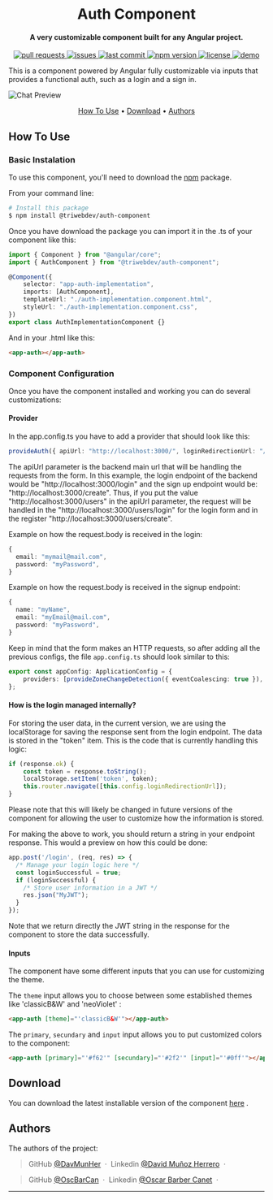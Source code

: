 <h1 align="center"> Auth Component </h1>

<h4 align="center">A very customizable component built for any Angular project</a>.</h4>

<p align="center">
  <a href="https://github.com/TriWebDev/authLib-workspace/pulls">
    <img src="https://img.shields.io/github/issues-pr/triwebdev/authLib-workspace" alt="pull requests">
  </a>
  <a href="https://github.com/TriWebDev/authLib-workspace/issues">
    <img src="https://img.shields.io/github/issues/triwebdev/authLib-workspace" alt="issues">
  </a>
<a href="https://github.com/TriWebDev/authLib-workspace/commits/authLib/">
    <img src="https://img.shields.io/github/last-commit/TriWebDev/authLib-workspace" alt="last commit">
</a>
  <a href="https://www.npmjs.com/package/@triwebdev/auth-component">
    <img src="https://img.shields.io/npm/v/@triwebdev/auth-component" alt="npm version">
  </a>
  <a href="https://github.com/TriWebDev/authLib-workspace/blob/master/projects/auth/LICENSE">
    <img src="https://img.shields.io/github/license/TriWebDev/authLib-workspace" alt="license">
</a>
  <a href="https://twd-components-gallery.vercel.app/components/auth/playground">
    <img src="https://img.shields.io/badge/demo-View Deployement-green.svg" alt="demo">
  </a>
</p>

This is a component powered by Angular fully customizable via inputs that provides a functional auth, such as a login and a sign in.

![Chat Preview](https://i.imgur.com/VBsrZ37.png)

<p align="center">
  <a href="#how-to-use">How To Use</a> •
  <a href="#download">Download</a> •
  <a href="#authors">Authors</a>
</p>

## How To Use

### Basic Instalation

To use this component, you'll need to download the [npm](http://npmjs.com) package.

From your command line:

```bash
# Install this package
$ npm install @triwebdev/auth-component
```

Once you have download the package you can import it in the .ts of your component like this:

```ts
import { Component } from "@angular/core";
import { AuthComponent } from "@triwebdev/auth-component";

@Component({
    selector: "app-auth-implementation",
    imports: [AuthComponent],
    templateUrl: "./auth-implementation.component.html",
    styleUrl: "./auth-implementation.component.css",
})
export class AuthImplementationComponent {}
```

And in your .html like this:

```html
<app-auth></app-auth>
```

### Component Configuration

Once you have the component installed and working you can do several customizations:

#### Provider
In the app.config.ts you have to add a provider that should look like this:

```ts
provideAuth({ apiUrl: "http://localhost:3000/", loginRedirectionUrl: "/home" });
```

The apiUrl parameter is the backend main url that will be handling the requests from the form. In this example, the login endpoint of the backend would be "http://localhost:3000/login" and the sign up endpoint would be: "http://localhost:3000/create". Thus, if you put the value "http://localhost:3000/users" in the apiUrl parameter, the request will be handled in the "http://localhost:3000/users/login" for the login form and in the register "http://localhost:3000/users/create".

Example on how the request.body is received in the login:

```ts
{
  email: "mymail@mail.com",
  password: "myPassword",
}
```

Example on how the request.body is received in the signup endpoint:

```ts
{
  name: "myName",
  email: "myEmail@mail.com",
  password: "myPassword",
}
```

Keep in mind that the form makes an HTTP requests, so after adding all the previous configs, the file `app.config.ts` should look similar to this:

```ts
export const appConfig: ApplicationConfig = {
    providers: [provideZoneChangeDetection({ eventCoalescing: true }), provideRouter(routes), provideHttpClient(), provideAuth({ apiUrl: "http://localhost:3000/", loginRedirectionUrl: "/home" })],
};
```

#### How is the login managed internally?
For storing the user data, in the current version, we are using the localStorage for saving the response sent from the login endpoint. The data is stored in the "token" item. This is the code that is currently handling this logic:

```ts
if (response.ok) {
    const token = response.toString();
    localStorage.setItem('token', token);
    this.router.navigate([this.config.loginRedirectionUrl]);
} 
```

Please note that this will likely be changed in future versions of the component for allowing the user to customize how the information is stored.

For making the above to work, you should return a string in your endpoint response. This would a preview on how this could be done:
```js
app.post('/login', (req, res) => {
  /* Manage your login logic here */
  const loginSuccessful = true;
  if (loginSuccessful) {
    /* Store user information in a JWT */
    res.json("MyJWT");
  }
});
```

Note that we return directly the JWT string in the response for the component to store the data successfully.

#### Inputs

The component have some different inputs that you can use for customizing the theme.

The `theme` input allows you to choose between some established themes like 'classicB&W' and 'neoViolet' :

```html
<app-auth [theme]="'classicB&W'"></app-auth>
```

The `primary`, `secundary` and `input` input allows you to put customized colors to the component:

```html
<app-auth [primary]="'#f62'" [secundary]="'#2f2'" [input]="'#0ff'"></app-auth>
```

## Download

You can download the latest installable version of the component [here](https://github.com/TriWebDev/librariesAppTWD) .

## Authors

The authors of the project:

> GitHub [@DavMunHer](https://github.com/DavMunHer) &nbsp;&middot;&nbsp;
> Linkedin [@David Muñoz Herrero](https://www.linkedin.com/in/davmunher/) &nbsp;&middot;&nbsp;

> GitHub [@OscBarCan](https://github.com/oscbarcan) &nbsp;&middot;&nbsp;
> Linkedin [@Oscar Barber Canet](https://www.linkedin.com/in/osbarca/) &nbsp;&middot;&nbsp;

---
